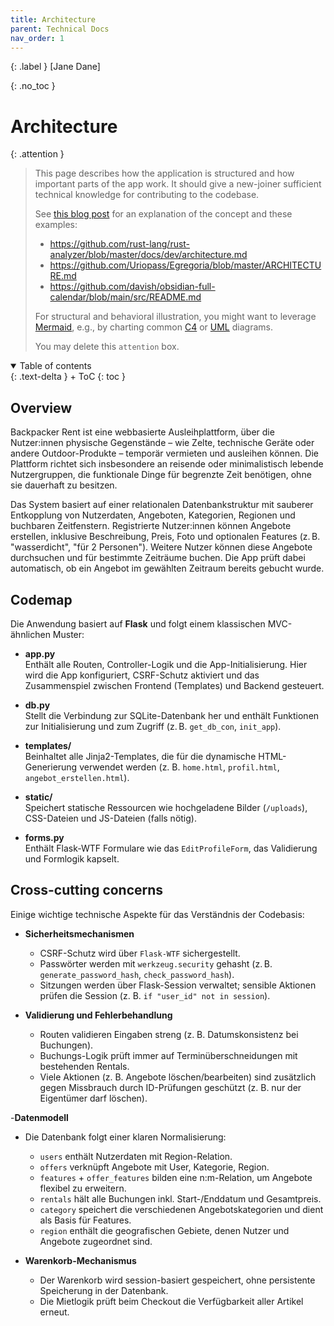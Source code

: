 ```yaml
---
title: Architecture
parent: Technical Docs
nav_order: 1
---
```


{: .label }
[Jane Dane]

{: .no_toc }
# Architecture

{: .attention }
> This page describes how the application is structured and how important parts of the app work. It should give a new-joiner sufficient technical knowledge for contributing to the codebase.
> 
> See [this blog post](https://matklad.github.io/2021/02/06/ARCHITECTURE.md.html) for an explanation of the concept and these examples:
>
> + <https://github.com/rust-lang/rust-analyzer/blob/master/docs/dev/architecture.md>
> + <https://github.com/Uriopass/Egregoria/blob/master/ARCHITECTURE.md>
> + <https://github.com/davish/obsidian-full-calendar/blob/main/src/README.md>
> 
> For structural and behavioral illustration, you might want to leverage [Mermaid](../ui-components.md), e.g., by charting common [C4](https://c4model.com/) or [UML](https://www.omg.org/spec/UML) diagrams.
> 
>
> You may delete this `attention` box.

<details open markdown="block">
{: .text-delta }
<summary>Table of contents</summary>
+ ToC
{: toc }
</details>

## Overview

Backpacker Rent ist eine webbasierte Ausleihplattform, über die Nutzer:innen physische Gegenstände – wie Zelte, technische Geräte oder andere Outdoor-Produkte – temporär vermieten und ausleihen können. Die Plattform richtet sich insbesondere an reisende oder minimalistisch lebende Nutzergruppen, die funktionale Dinge für begrenzte Zeit benötigen, ohne sie dauerhaft zu besitzen.

Das System basiert auf einer relationalen Datenbankstruktur mit sauberer Entkopplung von Nutzerdaten, Angeboten, Kategorien, Regionen und buchbaren Zeitfenstern. Registrierte Nutzer:innen können Angebote erstellen, inklusive Beschreibung, Preis, Foto und optionalen Features (z. B. "wasserdicht", "für 2 Personen"). Weitere Nutzer können diese Angebote durchsuchen und für bestimmte Zeiträume buchen. Die App prüft dabei automatisch, ob ein Angebot im gewählten Zeitraum bereits gebucht wurde.

## Codemap

Die Anwendung basiert auf **Flask** und folgt einem klassischen MVC-ähnlichen Muster:

- **app.py**  
  Enthält alle Routen, Controller-Logik und die App-Initialisierung. Hier wird die App konfiguriert, CSRF-Schutz aktiviert und das Zusammenspiel zwischen Frontend (Templates) und Backend gesteuert.
  
- **db.py**  
  Stellt die Verbindung zur SQLite-Datenbank her und enthält Funktionen zur Initialisierung und zum Zugriff (z. B. `get_db_con`, `init_app`).

- **templates/**  
  Beinhaltet alle Jinja2-Templates, die für die dynamische HTML-Generierung verwendet werden (z. B. `home.html`, `profil.html`, `angebot_erstellen.html`).

- **static/**  
  Speichert statische Ressourcen wie hochgeladene Bilder (`/uploads`), CSS-Dateien und JS-Dateien (falls nötig).

- **forms.py**  
  Enthält Flask-WTF Formulare wie das `EditProfileForm`, das Validierung und Formlogik kapselt.

## Cross-cutting concerns

Einige wichtige technische Aspekte für das Verständnis der Codebasis:

- **Sicherheitsmechanismen**
  - CSRF-Schutz wird über `Flask-WTF` sichergestellt.
  - Passwörter werden mit `werkzeug.security` gehasht (z. B. `generate_password_hash`, `check_password_hash`).
  - Sitzungen werden über Flask-Session verwaltet; sensible Aktionen prüfen die Session (z. B. `if "user_id" not in session`).

- **Validierung und Fehlerbehandlung**
  - Routen validieren Eingaben streng (z. B. Datumskonsistenz bei Buchungen).
  - Buchungs-Logik prüft immer auf Terminüberschneidungen mit bestehenden Rentals.
  - Viele Aktionen (z. B. Angebote löschen/bearbeiten) sind zusätzlich gegen Missbrauch durch ID-Prüfungen geschützt (z. B. nur der Eigentümer darf löschen).

-**Datenmodell**
  - Die Datenbank folgt einer klaren Normalisierung:
    - `users` enthält Nutzerdaten mit Region-Relation.
    - `offers` verknüpft Angebote mit User, Kategorie, Region.
    - `features` + `offer_features` bilden eine n:m-Relation, um Angebote flexibel zu erweitern.
    - `rentals` hält alle Buchungen inkl. Start-/Enddatum und Gesamtpreis.
    - `category` speichert die verschiedenen Angebotskategorien und dient als Basis für Features.
    - `region` enthält die geografischen Gebiete, denen Nutzer und Angebote zugeordnet sind.


- **Warenkorb-Mechanismus**
  - Der Warenkorb wird session-basiert gespeichert, ohne persistente Speicherung in der Datenbank.
  - Die Mietlogik prüft beim Checkout die Verfügbarkeit aller Artikel erneut.

